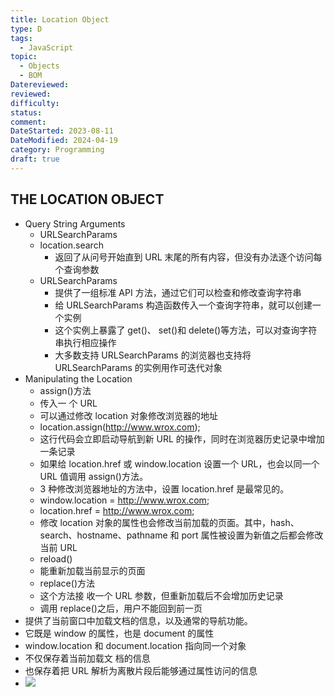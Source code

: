 ```yaml
---
title: Location Object
type: D
tags:
  - JavaScript
topic:
  - Objects
  - BOM
Datereviewed: 
reviewed: 
difficulty: 
status: 
comment: 
DateStarted: 2023-08-11
DateModified: 2024-04-19
category: Programming
draft: true
---
```


## THE LOCATION OBJECT

- Query String Arguments
  - URLSearchParams
  - location.search
    - 返回了从问号开始直到 URL 末尾的所有内容，但没有办法逐个访问每个查询参数
  - URLSearchParams
    - 提供了一组标准 API 方法，通过它们可以检查和修改查询字符串
    - 给 URLSearchParams 构造函数传入一个查询字符串，就可以创建一个实例
    - 这个实例上暴露了 get()、 set()和 delete()等方法，可以对查询字符串执行相应操作
    - 大多数支持 URLSearchParams 的浏览器也支持将 URLSearchParams 的实例用作可迭代对象
- Manipulating the Location
  - assign()方法
  - 传入一 个 URL
  - 可以通过修改 location 对象修改浏览器的地址
  - location.assign(http://www.wrox.com);
  - 这行代码会立即启动导航到新 URL 的操作，同时在浏览器历史记录中增加一条记录
  - 如果给 location.href 或 window.location 设置一个 URL，也会以同一个 URL 值调用 assign()方法。
  - 3 种修改浏览器地址的方法中，设置 location.href 是最常见的。
  - window.location = http://www.wrox.com;
  - location.href = http://www.wrox.com;
  - 修改 location 对象的属性也会修改当前加载的页面。其中，hash、search、hostname、pathname 和 port 属性被设置为新值之后都会修改当前 URL
  - reload()
  - 能重新加载当前显示的页面
  - replace()方法
  - 这个方法接 收一个 URL 参数，但重新加载后不会增加历史记录
  - 调用 replace()之后，用户不能回到前一页
- 提供了当前窗口中加载文档的信息，以及通常的导航功能。
- 它既是 window 的属性，也是 document 的属性
- window.location 和 document.location 指向同一个对象
- 不仅保存着当前加载文 档的信息
- 也保存着把 URL 解析为离散片段后能够通过属性访问的信息
- ![](https://cdn.jsdelivr.net/gh/jenniferwonder/bimg/programming/1691737032733.png)
